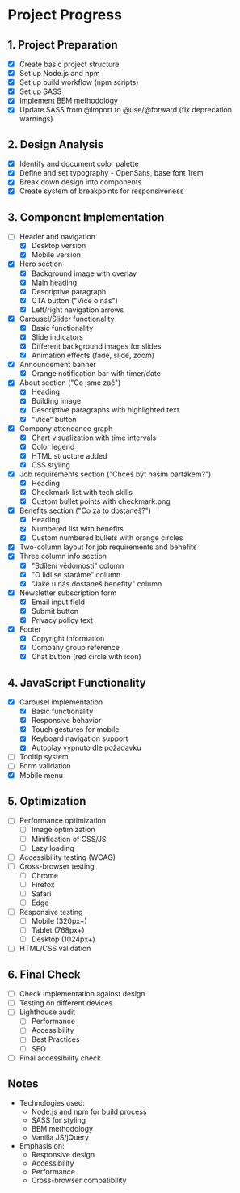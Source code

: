 # Project Progress

## 1. Project Preparation
- [x] Create basic project structure
- [x] Set up Node.js and npm
- [x] Set up build workflow (npm scripts)
- [x] Set up SASS
- [x] Implement BEM methodology
- [x] Update SASS from @import to @use/@forward (fix deprecation warnings)

## 2. Design Analysis
- [x] Identify and document color palette
- [x] Define and set typography - OpenSans, base font 1rem
- [x] Break down design into components
- [x] Create system of breakpoints for responsiveness

## 3. Component Implementation
- [ ] Header and navigation
  - [x] Desktop version
  - [x] Mobile version
- [x] Hero section
  - [x] Background image with overlay
  - [x] Main heading
  - [x] Descriptive paragraph
  - [x] CTA button ("Více o nás")
  - [x] Left/right navigation arrows
- [x] Carousel/Slider functionality
  - [x] Basic functionality
  - [x] Slide indicators
  - [x] Different background images for slides
  - [x] Animation effects (fade, slide, zoom)
- [x] Announcement banner
  - [x] Orange notification bar with timer/date
- [x] About section ("Co jsme zač")
  - [x] Heading
  - [x] Building image
  - [x] Descriptive paragraphs with highlighted text
  - [x] "Více" button
- [x] Company attendance graph
  - [x] Chart visualization with time intervals
  - [x] Color legend
  - [x] HTML structure added
  - [x] CSS styling
- [x] Job requirements section ("Chceš být naším partákem?")
  - [x] Heading
  - [x] Checkmark list with tech skills
  - [x] Custom bullet points with checkmark.png
- [x] Benefits section ("Co za to dostaneš?")
  - [x] Heading 
  - [x] Numbered list with benefits
  - [x] Custom numbered bullets with orange circles
- [x] Two-column layout for job requirements and benefits
- [x] Three column info section
  - [x] "Sdílení vědomostí" column
  - [x] "O lidi se staráme" column
  - [x] "Jaké u nás dostaneš benefity" column
- [x] Newsletter subscription form
  - [x] Email input field
  - [x] Submit button
  - [x] Privacy policy text
- [x] Footer
  - [x] Copyright information
  - [x] Company group reference
  - [x] Chat button (red circle with icon)

## 4. JavaScript Functionality
- [x] Carousel implementation
  - [x] Basic functionality
  - [x] Responsive behavior
  - [x] Touch gestures for mobile
  - [x] Keyboard navigation support
  - [x] Autoplay vypnuto dle požadavku
- [ ] Tooltip system
- [ ] Form validation
- [x] Mobile menu

## 5. Optimization
- [ ] Performance optimization
  - [ ] Image optimization
  - [ ] Minification of CSS/JS
  - [ ] Lazy loading
- [ ] Accessibility testing (WCAG)
- [ ] Cross-browser testing
  - [ ] Chrome
  - [ ] Firefox
  - [ ] Safari
  - [ ] Edge
- [ ] Responsive testing
  - [ ] Mobile (320px+)
  - [ ] Tablet (768px+)
  - [ ] Desktop (1024px+)
- [ ] HTML/CSS validation

## 6. Final Check
- [ ] Check implementation against design
- [ ] Testing on different devices
- [ ] Lighthouse audit
  - [ ] Performance
  - [ ] Accessibility
  - [ ] Best Practices
  - [ ] SEO
- [ ] Final accessibility check

## Notes
- Technologies used:
  - Node.js and npm for build process
  - SASS for styling
  - BEM methodology
  - Vanilla JS/jQuery
- Emphasis on:
  - Responsive design
  - Accessibility
  - Performance
  - Cross-browser compatibility 